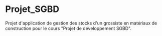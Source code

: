 # Projet_SGBD
Projet d'application de gestion des stocks d'un grossiste en matériaux de construction pour le cours "Projet de développement SGBD".

